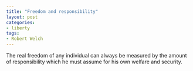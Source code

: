 ```yaml
---
title: "Freedom and responsibility"
layout: post
categories:
- liberty
tags:
- Robert Welch
---
```


The real freedom of any individual can always be measured by the amount of responsibility which he must assume for his own welfare and security.